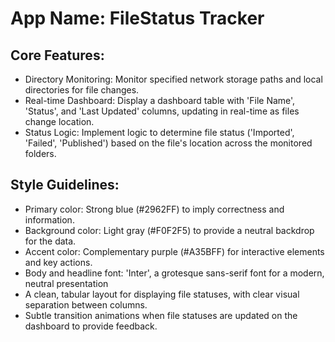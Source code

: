 # **App Name**: FileStatus Tracker

## Core Features:

- Directory Monitoring: Monitor specified network storage paths and local directories for file changes.
- Real-time Dashboard: Display a dashboard table with 'File Name', 'Status', and 'Last Updated' columns, updating in real-time as files change location.
- Status Logic: Implement logic to determine file status ('Imported', 'Failed', 'Published') based on the file's location across the monitored folders.

## Style Guidelines:

- Primary color: Strong blue (#2962FF) to imply correctness and information.
- Background color: Light gray (#F0F2F5) to provide a neutral backdrop for the data.
- Accent color: Complementary purple (#A35BFF) for interactive elements and key actions.
- Body and headline font: 'Inter', a grotesque sans-serif font for a modern, neutral presentation
- A clean, tabular layout for displaying file statuses, with clear visual separation between columns.
- Subtle transition animations when file statuses are updated on the dashboard to provide feedback.